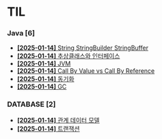 # TIL
 
### Java [6]
- [**[2025-01-14]**  String StringBuilder StringBuffer](https://github.com/A-lass/TIL/blob/main/Java/String_StringBuilder_StringBuffer.md)
- [**[2025-01-14]**  추상클래스와 인터페이스](https://github.com/A-lass/TIL/blob/main/Java/추상클래스와_인터페이스.md)
- [**[2025-01-14]**  JVM](https://github.com/A-lass/TIL/blob/main/Java/JVM.md)
- [**[2025-01-14]**  Call By Value vs Call By Reference](https://github.com/A-lass/TIL/blob/main/Java/Call_By_Value_vs_Call_By_Reference.md)
- [**[2025-01-14]**  동기화](https://github.com/A-lass/TIL/blob/main/Java/동기화.md)
- [**[2025-01-14]**  GC](https://github.com/A-lass/TIL/blob/main/Java/GC.md)
### DATABASE [2]
- [**[2025-01-14]**  관계 데이터 모델](https://github.com/A-lass/TIL/blob/main/DATABASE/관계_데이터_모델.md)
- [**[2025-01-14]**  트랜잭션](https://github.com/A-lass/TIL/blob/main/DATABASE/트랜잭션.md)
